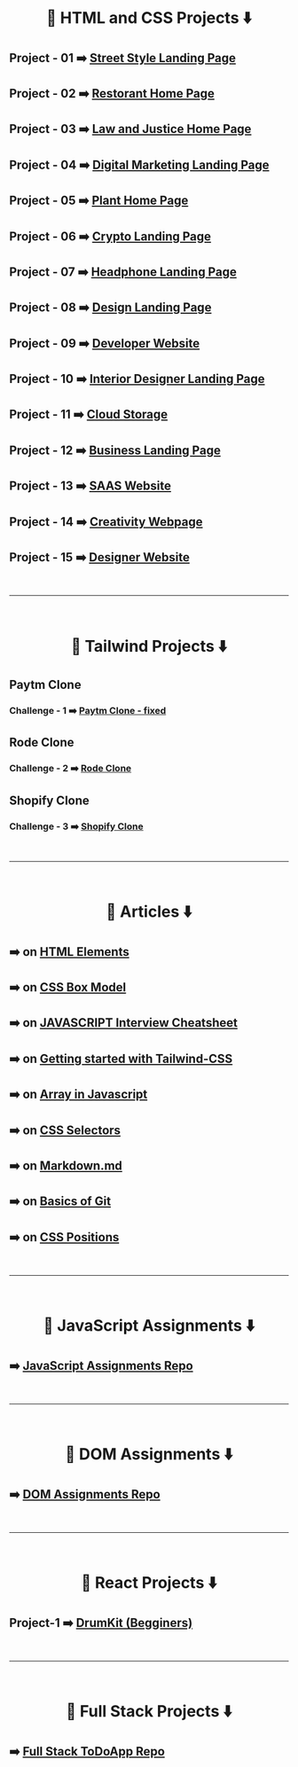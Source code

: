 <div align = "center">
<h1>🔵 HTML and CSS Projects ⬇️</h1>
</div>

## Project - 01 ➡️ [Street Style Landing Page](https://ujjawalmaurya.github.io/Street-Style-Landing-Page)

## Project - 02 ➡️ [Restorant Home Page](https://ujjawalmaurya.github.io/Restaurant-Pome-Hage)

## Project - 03 ➡️ [Law and Justice Home Page](https://ujjawalmaurya.github.io/Law-and-Justice-Home-Page)

## Project - 04 ➡️ [Digital Marketing Landing Page](https://ujjawalmaurya.github.io/Digital-Marketing-Landing-Page)

## Project - 05 ➡️ [Plant Home Page](https://ujjawalmaurya.github.io/Plant-home-page)

## Project - 06 ➡️ [Crypto Landing Page](https://ujjawalmaurya.github.io/Crypto-landing-page)

## Project - 07 ➡️ [Headphone Landing Page](https://ujjawalmaurya.github.io/Headphone-Landing-Page/)

## Project - 08 ➡️ [Design Landing Page](https://ujjawalmaurya.github.io/Design-Landing-Page)

## Project - 09 ➡️ [Developer Website](https://ujjawalmaurya.github.io/Developer-Website)

## Project - 10 ➡️ [Interior Designer Landing Page](https://ujjawalmaurya.github.io/Interior-Designer-Landing-Page)

## Project - 11 ➡️ [Cloud Storage](https://ujjawalmaurya.github.io/Cloud-Storage-Website)

## Project - 12 ➡️ [Business Landing Page](https://ujjawalmaurya.github.io/Business-Landing-Page)

## Project - 13 ➡️ [SAAS Website](https://ujjawalmaurya.github.io/SAAS-Website)

## Project - 14 ➡️ [Creativity Webpage](https://ujjawalmaurya.github.io/Creativity-Webpage/)

## Project - 15 ➡️ [Designer Website](https://ujjawalmaurya.github.io/Designer-website)

<br>

---

<br>

<div align = "center">
<h1>🔵 Tailwind Projects ⬇️</h1>
</div>

## Paytm Clone

### Challenge - 1 ➡️ [Paytm Clone - fixed](https://ujjawalmaurya.github.io/Paytm-clone)

## Rode Clone

### Challenge - 2 ➡️ [Rode Clone](https://ujjawalmaurya.github.io/Rode-clone/)

## Shopify Clone

### Challenge - 3 ➡️ [Shopify Clone](https://ujjawalmaurya.github.io/Shopify-Clone)

<br>

---

<br>

<div align = "center">
<h1>🔵 Articles ⬇️</h1>
</div>

## ➡️ on [HTML Elements](https://ujjawalmauryaum.hashnode.dev/html-elements)

## ➡️ on [CSS Box Model](https://ujjawalmauryaum.hashnode.dev/css-box-model)

## ➡️ on [JAVASCRIPT Interview Cheatsheet](https://ujjawalmauryaum.hashnode.dev/javascript-interview-preparation-cheatsheet)

## ➡️ on [Getting started with Tailwind-CSS](https://ujjawalmauryaum.hashnode.dev/getting-started-with-tailwind-css)

## ➡️ on [Array in Javascript](https://ujjawalmauryaum.hashnode.dev/deep-dive-in-array-in-javascript)

## ➡️ on [CSS Selectors](https://ujjawalmauryaum.hashnode.dev/css-selectors)

## ➡️ on [Markdown.md](https://ujjawalmauryaum.hashnode.dev/markdownmd)

## ➡️ on [Basics of Git](https://ujjawalmauryaum.hashnode.dev/basics-of-git-a-version-control-system)

## ➡️ on [CSS Positions](https://ujjawalmauryaum.hashnode.dev/css-positions)

<br>

---

<br>

<div align = "center">
<h1>🔵 JavaScript Assignments ⬇️</h1>
</div>

## ➡️ [JavaScript Assignments Repo](https://github.com/Ujjawalmaurya/JSAssignments)

<br>

---

<br>

<div align = "center">
<h1>🔵 DOM Assignments ⬇️</h1>
</div>

## ➡️ [DOM Assignments Repo](https://github.com/Ujjawalmaurya/DOMAssignments)

<br>

---

<br>

<div align = "center">
<h1>🔵 React Projects ⬇️</h1>
</div>

## Project-1 ➡️ [DrumKit (Begginers)](https://github.com/Ujjawalmaurya/DrumKitProject)

<br>

---

<br>

<div align = "center">
<h1>🔵 Full Stack Projects ⬇️</h1>
</div>

## ➡️ [Full Stack ToDoApp Repo](https://github.com/Ujjawalmaurya/FullStackToDo)
